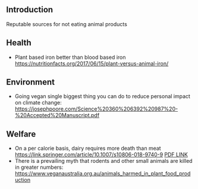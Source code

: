 Introduction
------------

Reputable sources for not eating animal products

Health
------
* Plant based iron better than blood based iron https://nutritionfacts.org/2017/06/15/plant-versus-animal-iron/

Environment
-----------

* Going vegan single biggest thing you can do to reduce personal impact on climate change: https://josephpoore.com/Science%20360%206392%20987%20-%20Accepted%20Manuscript.pdf

Welfare
-------

* On a per calorie  basis, dairy requires more death than meat https://link.springer.com/article/10.1007/s10806-018-9740-9
[PDF LINK](https://jonno.top/datasets/Kolbe2018_Article_WhyMilkConsumptionIsTheBiggerP.pdf)
* There is a prevailing myth that rodents and other small animals are killed in greater numbers: https://www.veganaustralia.org.au/animals_harmed_in_plant_food_production

